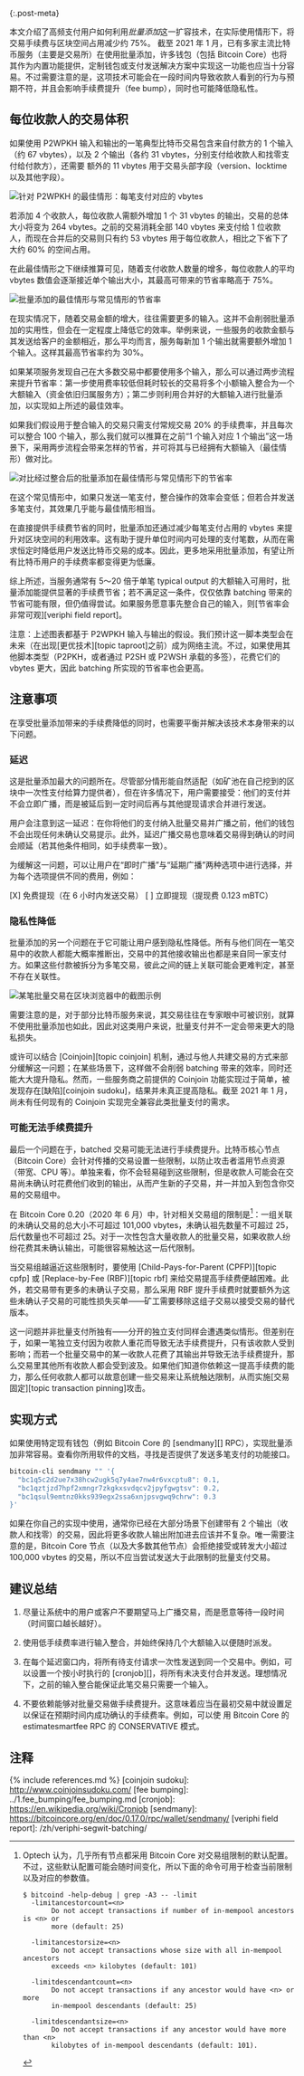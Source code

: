 {:.post-meta}

本文介绍了高频支付用户如何利用*批量添加*这一扩容技术，在实际使用情形下，将交易手续费与区块空间占用减少约 75%。
截至 2021 年 1 月，已有多家主流比特币服务（主要是交易所）在使用批量添加，许多钱包（包括 Bitcoin Core）也将其作为内置功能提供，定制钱包或支付发送解决方案中实现这一功能也应当十分容易。不过需要注意的是，这项技术可能会在一段时间内导致收款人看到的行为与预期不符，并且会影响手续费提升（fee bump），同时也可能降低隐私性。

## 每位收款人的交易体积

如果使用 P2WPKH 输入和输出的一笔典型比特币交易包含来自付款方的 1 个输入（约 67 vbytes），以及 2 个输出（各约 31 vbytes，分别支付给收款人和找零支付给付款方），还需要 额外的 11 vbytes 用于交易头部字段（version、locktime 以及其他字段）。

![针对 P2WPKH 的最佳情形：每笔支付对应的 vbytes](/img/posts/payment-batching/p2wpkh-batching-best-case.png)

若添加 4 个收款人，每位收款人需额外增加 1 个 31 vbytes 的输出，交易的总体大小将变为 264 vbytes。之前的交易消耗全部 140 vbytes 来支付给 1 位收款人，而现在合并后的交易则只有约 53 vbytes 用于每位收款人，相比之下省下了大约 60% 的空间占用。

在此最佳情形之下继续推算可见，随着支付收款人数量的增多，每位收款人的平均 vbytes 数值会逐渐接近单个输出大小，其最高可带来的节省率略高于 75%。

![批量添加的最佳情形与常见情形的节省率](/img/posts/payment-batching/p2wpkh-batching-cases-combined.png)

在现实情况下，随着交易金额的增大，往往需要更多的输入。这并不会削弱批量添加的实用性，但会在一定程度上降低它的效率。举例来说，一些服务的收款金额与其发送给客户的金额相近，那么平均而言，服务每新加 1 个输出就需要额外增加 1 个输入。这样其最高节省率约为 30%。

如果某项服务发现自己在大多数交易中都要使用多个输入，那么可以通过两步流程来提升节省率：第一步使用费率较低但耗时较长的交易将多个小额输入整合为一个大额输入（资金依旧归属服务方）；第二步则利用合并好的大额输入进行批量添加，以实现如上所述的最佳效率。

如果我们假设用于整合输入的交易只需支付常规交易 20% 的手续费率，并且每次可以整合 100 个输入，那么我们就可以推算在之前“1 个输入对应 1 个输出”这一场景下，采用两步流程会带来怎样的节省，并可将其与已经拥有大额输入（最佳情形）做对比。

![对比经过整合后的批量添加在最佳情形与常见情形下的节省率](/img/posts/payment-batching/p2wpkh-batching-after-consolidation.png)

在这个常见情形中，如果只发送一笔支付，整合操作的效率会变低；但若合并发送多笔支付，其效果几乎能与最佳情形相当。

在直接提供手续费节省的同时，批量添加还通过减少每笔支付占用的 vbytes 来提升对区块空间的利用效率。这有助于提升单位时间内可处理的支付笔数，从而在需求恒定时降低用户发送比特币交易的成本。因此，更多地采用批量添加，有望让所有比特币用户的手续费率都变得更为低廉。

综上所述，当服务通常有 5～20 倍于单笔 typical output 的大额输入可用时，批量添加能提供显著的手续费节省；若不满足这一条件，仅仅依靠 batching 带来的节省可能有限，但仍值得尝试。如果服务愿意事先整合自己的输入，则[节省率会非常可观][veriphi field report]。

注意：上述图表都基于 P2WPKH 输入与输出的假设。我们预计这一脚本类型会在未来（在出现[更优技术][topic taproot]之前）成为网络主流。不过，如果使用其他脚本类型（P2PKH，或者通过 P2SH 或 P2WSH 承载的多签），花费它们的 vbytes 更大，因此 batching 所实现的节省率也会更高。

## 注意事项

在享受批量添加带来的手续费降低的同时，也需要平衡并解决该技术本身带来的以下问题。

### 延迟

这是批量添加最大的问题所在。尽管部分情形能自然适配（如矿池在自己挖到的区块中一次性支付给算力提供者），但在许多情况下，用户需要接受：他们的支付并不会立即广播，而是被延后到一定时间后再与其他提现请求合并进行发送。

用户会注意到这一延迟：在你将他们的支付纳入批量交易并广播之前，他们的钱包不会出现任何未确认交易提示。此外，延迟广播交易也意味着交易得到确认的时间会顺延（若其他条件相同，如手续费率一致）。

为缓解这一问题，可以让用户在“即时广播”与“延期广播”两种选项中进行选择，并为每个选项提供不同的费用，例如：

   [X] 免费提现（在 6 小时内发送交易）
   [ ] 立即提现（提现费 0.123 mBTC）

### 隐私性降低

批量添加的另一个问题在于它可能让用户感到隐私性降低。所有与他们同在一笔交易中的收款人都能大概率推断出，交易中的其他接收输出也都是来自同一家支付方。如果这些付款被拆分为多笔交易，彼此之间的链上关联可能会更难判定，甚至不存在关联性。

![某笔批量交易在区块浏览器中的截图示例](/img/posts/payment-batching/batch-screenshot.png)

需要注意的是，对于部分比特币服务来说，其交易往往在专家眼中可被识别，就算不使用批量添加也如此，因此对这类用户来说，批量支付并不一定会带来更大的隐私损失。

或许可以结合 [Coinjoin][topic coinjoin] 机制，通过与他人共建交易的方式来部分缓解这一问题；在某些场景下，这样做不会削弱 batching 带来的效率，同时还能大大提升隐私。然而，一些服务商之前提供的 Coinjoin 功能实现过于简单，被发现存在[缺陷][coinjoin sudoku]，结果并未真正提高隐私。截至 2021 年 1 月，尚未有任何现有的 Coinjoin 实现完全兼容此类批量支付的需求。

### 可能无法手续费提升

最后一个问题在于，batched 交易可能无法进行手续费提升。比特币核心节点（Bitcoin Core）会针对传播的交易设置一些限制，以防止攻击者滥用节点资源（带宽、CPU 等）。单独来看，你不会轻易碰到这些限制，但是收款人可能会在交易尚未确认时花费他们收到的输出，从而产生新的子交易，并一并加入到包含你交易的交易组中。

在 Bitcoin Core 0.20（2020 年 6 月）中，针对相关交易组的限制是[^package-limits]：一组关联的未确认交易的总大小不可超过 101,000 vbytes，未确认祖先数量不可超过 25，后代数量也不可超过 25。对于一次性包含大量收款人的批量交易，如果收款人纷纷花费其未确认输出，可能很容易触达这一后代限制。

当交易组越逼近这些限制时，要使用 [Child-Pays-for-Parent (CPFP)][topic cpfp] 或 [Replace-by-Fee (RBF)][topic rbf] 来给交易提高手续费便越困难。此外，若交易带有更多的未确认子交易，那么采用 RBF 提升手续费时就要额外为这些未确认子交易的可能性损失买单——矿工需要移除这组子交易以接受交易的替代版本。

这一问题并非批量支付所独有——分开的独立支付同样会遭遇类似情形。但差别在于，如果一笔独立支付因为收款人重花而导致无法手续费提升，只有该收款人受到影响；而若一个批量交易中的某一收款人花费了其输出并导致无法手续费提升，那么交易里其他所有收款人都会受到波及。如果他们知道你依赖这一提高手续费的能力，那么任何收款人都可以故意创建一些交易来让系统触达限制，从而实施[交易固定][topic transaction pinning]攻击。

## 实现方式

如果使用特定现有钱包（例如 Bitcoin Core 的 [sendmany][] RPC），实现批量添加非常容易。查看你所用软件的文档，寻找是否提供了发送多笔支付的功能接口。

```bash
bitcoin-cli sendmany "" '{
  "bc1q5c2d2ue7x38hcw2ugk5q7y4ae7nw4r6vxcptu8": 0.1,
  "bc1qztjzd7hpf2xmngr7zkgkxsvdqcv2jpyfgwgtsv": 0.2,
  "bc1qsul9emtnz0kks939egx2ssa6xnjpsvgwq9chrw": 0.3
}'
```

如果在你自己的实现中使用，通常你已经在大部分场景下创建带有 2 个输出（收款人和找零）的交易，因此将更多收款人输出附加进去应该并不复杂。唯一需要注意的是，Bitcoin Core 节点（以及大多数其他节点）会拒绝接受或转发大小超过 100,000 vbytes 的交易，所以不应当尝试发送大于此限制的批量支付交易。

## 建议总结

1. 尽量让系统中的用户或客户不要期望马上广播交易，而是愿意等待一段时间（时间窗口越长越好）。

2.	使用低手续费率进行输入整合，并始终保持几个大额输入以便随时派发。

3.	在每个延迟窗口内，将所有待支付请求一次性发送到同一个交易中。例如，可以设置一个按小时执行的 [cronjob][]，将所有未决支付合并发送。理想情况下，之前的输入整合能保证此笔交易只需要一个输入。

4.	不要依赖能够对批量交易做手续费提升。这意味着应当在最初交易中就设置足以保证在预期时间内成功确认的手续费率。例如，可以使  用 Bitcoin Core 的 estimatesmartfee RPC 的 CONSERVATIVE 模式。

## 注释

[^package-limits]:
    Optech 认为，几乎所有节点都采用 Bitcoin Core 对交易组限制的默认配置。不过，这些默认配置可能会随时间变化，所以下面的命令可用于检查当前限制以及对应的参数值。

    ```text
    $ bitcoind -help-debug | grep -A3 -- -limit
      -limitancestorcount=<n>
           Do not accept transactions if number of in-mempool ancestors is <n> or
           more (default: 25)

      -limitancestorsize=<n>
           Do not accept transactions whose size with all in-mempool ancestors
           exceeds <n> kilobytes (default: 101)

      -limitdescendantcount=<n>
           Do not accept transactions if any ancestor would have <n> or more
           in-mempool descendants (default: 25)

      -limitdescendantsize=<n>
           Do not accept transactions if any ancestor would have more than <n>
           kilobytes of in-mempool descendants (default: 101).
    ```
{% include references.md %}
[coinjoin sudoku]: http://www.coinjoinsudoku.com/
[fee bumping]: ../1.fee_bumping/fee_bumping.md
[cronjob]: https://en.wikipedia.org/wiki/Cronjob
[sendmany]: https://bitcoincore.org/en/doc/0.17.0/rpc/wallet/sendmany/
[veriphi field report]: /zh/veriphi-segwit-batching/

